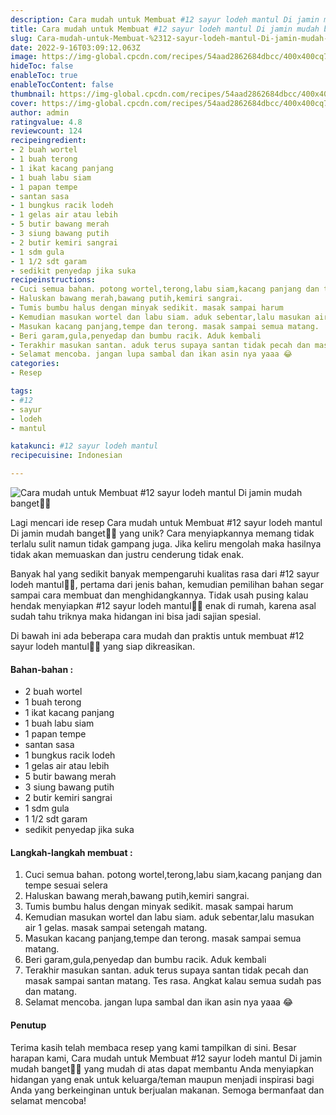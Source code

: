 ```yaml
---
description: Cara mudah untuk Membuat #12 sayur lodeh mantul Di jamin mudah banget"
title: Cara mudah untuk Membuat #12 sayur lodeh mantul Di jamin mudah banget
slug: Cara-mudah-untuk-Membuat-%2312-sayur-lodeh-mantul-Di-jamin-mudah-banget
date: 2022-9-16T03:09:12.063Z
image: https://img-global.cpcdn.com/recipes/54aad2862684dbcc/400x400cq70/photo.jpg
hideToc: false
enableToc: true
enableTocContent: false
thumbnail: https://img-global.cpcdn.com/recipes/54aad2862684dbcc/400x400cq70/photo.jpg
cover: https://img-global.cpcdn.com/recipes/54aad2862684dbcc/400x400cq70/photo.jpg
author: admin
ratingvalue: 4.8
reviewcount: 124
recipeingredient:
- 2 buah wortel
- 1 buah terong
- 1 ikat kacang panjang
- 1 buah labu siam
- 1 papan tempe
- santan sasa
- 1 bungkus racik lodeh
- 1 gelas air atau lebih
- 5 butir bawang merah
- 3 siung bawang putih
- 2 butir kemiri sangrai
- 1 sdm gula
- 1 1/2 sdt garam
- sedikit penyedap jika suka
recipeinstructions:
- Cuci semua bahan. potong wortel,terong,labu siam,kacang panjang dan tempe sesuai selera
- Haluskan bawang merah,bawang putih,kemiri sangrai.
- Tumis bumbu halus dengan minyak sedikit. masak sampai harum
- Kemudian masukan wortel dan labu siam. aduk sebentar,lalu masukan air 1 gelas. masak sampai setengah matang.
- Masukan kacang panjang,tempe dan terong. masak sampai semua matang.
- Beri garam,gula,penyedap dan bumbu racik. Aduk kembali
- Terakhir masukan santan. aduk terus supaya santan tidak pecah dan masak sampai santan matang. Tes rasa. Angkat kalau semua sudah pas dan matang.
- Selamat mencoba. jangan lupa sambal dan ikan asin nya yaaa 😂
categories:
- Resep

tags:
- #12
- sayur
- lodeh
- mantul

katakunci: #12 sayur lodeh mantul
recipecuisine: Indonesian

---
```


![Cara mudah untuk Membuat #12 sayur lodeh mantul Di jamin mudah banget👩‍🍳](https://img-global.cpcdn.com/recipes/54aad2862684dbcc/400x400cq70/photo.jpg)

Lagi mencari ide resep Cara mudah untuk Membuat #12 sayur lodeh mantul Di jamin mudah banget👩‍🍳 yang unik? Cara menyiapkannya memang tidak terlalu sulit namun tidak gampang juga. Jika keliru mengolah maka hasilnya tidak akan memuaskan dan justru cenderung tidak enak.

Banyak hal yang sedikit banyak mempengaruhi kualitas rasa dari #12 sayur lodeh mantul👩‍🍳, pertama dari jenis bahan, kemudian pemilihan bahan segar sampai cara membuat dan menghidangkannya. Tidak usah pusing kalau hendak menyiapkan #12 sayur lodeh mantul👩‍🍳 enak di rumah, karena asal sudah tahu triknya maka hidangan ini bisa jadi sajian spesial.

Di bawah ini ada beberapa cara mudah dan praktis untuk membuat #12 sayur lodeh mantul👩‍🍳 yang siap dikreasikan.

<!--inarticleads1-->

#### Bahan-bahan :

- 2 buah wortel
- 1 buah terong
- 1 ikat kacang panjang
- 1 buah labu siam
- 1 papan tempe
- santan sasa
- 1 bungkus racik lodeh
- 1 gelas air atau lebih
- 5 butir bawang merah
- 3 siung bawang putih
- 2 butir kemiri sangrai
- 1 sdm gula
- 1 1/2 sdt garam
- sedikit penyedap jika suka

<!--inarticleads2-->

#### Langkah-langkah membuat :

1. Cuci semua bahan. potong wortel,terong,labu siam,kacang panjang dan tempe sesuai selera
1. Haluskan bawang merah,bawang putih,kemiri sangrai.
1. Tumis bumbu halus dengan minyak sedikit. masak sampai harum
1. Kemudian masukan wortel dan labu siam. aduk sebentar,lalu masukan air 1 gelas. masak sampai setengah matang.
1. Masukan kacang panjang,tempe dan terong. masak sampai semua matang.
1. Beri garam,gula,penyedap dan bumbu racik. Aduk kembali
1. Terakhir masukan santan. aduk terus supaya santan tidak pecah dan masak sampai santan matang. Tes rasa. Angkat kalau semua sudah pas dan matang.
1. Selamat mencoba. jangan lupa sambal dan ikan asin nya yaaa 😂

#### Penutup

Terima kasih telah membaca resep yang kami tampilkan di sini. Besar harapan kami, Cara mudah untuk Membuat #12 sayur lodeh mantul Di jamin mudah banget👩‍🍳 yang mudah di atas dapat membantu Anda menyiapkan hidangan yang enak untuk keluarga/teman maupun menjadi inspirasi bagi Anda yang berkeinginan untuk berjualan makanan. Semoga bermanfaat dan selamat mencoba!